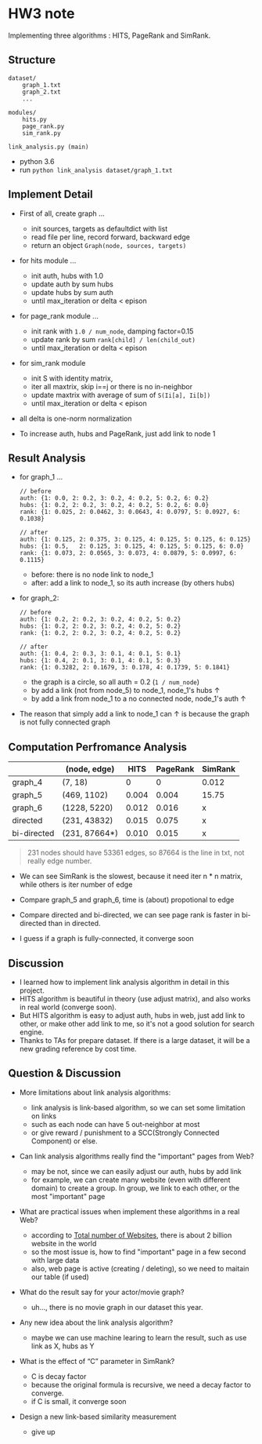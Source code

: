 # HW3 note

Implementing three algorithms : HITS, PageRank and SimRank.

## Structure 

```
dataset/
    graph_1.txt
    graph_2.txt
    ...
    
modules/
    hits.py
    page_rank.py
    sim_rank.py

link_analysis.py (main)
```

* python 3.6
* run `python link_analysis dataset/graph_1.txt`

## Implement Detail

* First of all, create graph ... 
    * init sources, targets as defaultdict with list
    * read file per line, record forward, backward edge
    * return an object `Graph(node, sources, targets)`

* for hits module ...
    * init auth, hubs with 1.0
    * update auth by sum hubs
    * update hubs by sum auth
    * until max_iteration or delta < epison

* for page_rank module ...
    * init rank with `1.0 / num_node`, damping factor=0.15
    * update rank by sum `rank[child] / len(child_out)`
    * until max_iteration or delta < epison

* for sim_rank module
    * init S with identity matrix,
    * iter all maxtrix, skip i==j or there is no in-neighbor
    * update maxtrix with average of sum of `S(Ii[a], Ii[b])`
    * until max_iteration or delta < epison

* all delta is one-norm normalization
* To increase auth, hubs and PageRank, just add link to node 1

## Result Analysis

* for graph_1 ...
    ```
    // before
    auth: {1: 0.0, 2: 0.2, 3: 0.2, 4: 0.2, 5: 0.2, 6: 0.2}
    hubs: {1: 0.2, 2: 0.2, 3: 0.2, 4: 0.2, 5: 0.2, 6: 0.0}
    rank: {1: 0.025, 2: 0.0462, 3: 0.0643, 4: 0.0797, 5: 0.0927, 6: 0.1038}
    
    // after
    auth: {1: 0.125, 2: 0.375, 3: 0.125, 4: 0.125, 5: 0.125, 6: 0.125}
    hubs: {1: 0.5,   2: 0.125, 3: 0.125, 4: 0.125, 5: 0.125, 6: 0.0}
    rank: {1: 0.073, 2: 0.0565, 3: 0.073, 4: 0.0879, 5: 0.0997, 6: 0.1115}
    ```
    * before: there is no node link to node_1
    * after: add a link to node_1, so its auth increase (by others hubs)

* for graph_2:
    ```
    // before
    auth: {1: 0.2, 2: 0.2, 3: 0.2, 4: 0.2, 5: 0.2}
    hubs: {1: 0.2, 2: 0.2, 3: 0.2, 4: 0.2, 5: 0.2}
    rank: {1: 0.2, 2: 0.2, 3: 0.2, 4: 0.2, 5: 0.2}
    
    // after
    auth: {1: 0.4, 2: 0.3, 3: 0.1, 4: 0.1, 5: 0.1}
    hubs: {1: 0.4, 2: 0.1, 3: 0.1, 4: 0.1, 5: 0.3}
    rank: {1: 0.3282, 2: 0.1679, 3: 0.178, 4: 0.1739, 5: 0.1841}
    ```
    * the graph is a circle, so all auth = 0.2 (`1 / num_node`)
    * by add a link (not from node_5) to node_1, node_1's hubs ↑
    * by add a link from node_1 to a no connected node, node_1's auth ↑

* The reason that simply add a link to node_1 can ↑ is because the graph is not fully connected graph 

## Computation Perfromance Analysis

|  | (node, edge) |HITS | PageRank | SimRank |
| -------- | -------- | -------- | -------- | -------- |
| graph_4 | (7, 18) | 0 | 0 | 0.012 |
| graph_5 | (469, 1102) | 0.004 | 0.004 | 15.75 |
| graph_6 | (1228, 5220) | 0.012 | 0.016 | x |
| directed | (231, 43832) | 0.015 | 0.075 | x |
| bi-directed | (231, 87664*) | 0.010 | 0.015 | x |

> 231 nodes should have 53361 edges, so 87664 is the line in txt, not really edge number.
> 

* We can see SimRank is the slowest, because it need iter n * n matrix, while others is iter number of edge 

* Compare graph_5 and graph_6, time is (about) propotional to edge
* Compare directed and bi-directed, we can see page rank is faster in bi-directed than in directed.
* I guess if a graph is fully-connected, it converge soon 

## Discussion

* I learned how to implement link analysis algorithm in detail in this project.
* HITS algorithm is beautiful in theory (use adjust matrix), and also works in real world (converge soon).
* But HITS algorithm is easy to adjust auth, hubs in web, just add link to other, or make other add link to me, so it's not a good solution for search engine.
* Thanks to TAs for prepare dataset. If there is a large dataset, it will be a new grading reference by cost time.

## Question & Discussion

* More limitations about link analysis algorithms:
    * link analysis is link-based algorithm, so we can set some limitation on links
    * such as each node can have 5 out-neighbor at most
    * or give reward / punishment to a SCC(Strongly Connected Component) or else.

* Can link analysis algorithms really find the "important" pages from Web?
    * may be not, since we can easily adjust our auth, hubs by add link
    * for example, we can create many website (even with different domain) to create a group. In group, we link to each other, or the most "important" page

* What are practical issues when implement these algorithms in a real Web?
    * according to [Total number of Websites](http://www.internetlivestats.com/total-number-of-websites/), there is about 2 billion website in the world
    * so the most issue is, how to find "important" page in a few second with large data
    * also, web page is active (creating / deleting), so we need to maitain our table (if used)

* What do the result say for your actor/movie graph?
    * uh..., there is no movie graph in our dataset this year.

* Any new idea about the link analysis algorithm?
    * maybe we can use machine learing to learn the result, such as use link as X, hubs as Y

* What is the effect of “C” parameter in SimRank?
    * C is decay factor
    * because the original formula is recursive, we need a decay factor to converge.
    * if C is small, it converge soon

* Design a new link-based similarity measurement
    * give up

